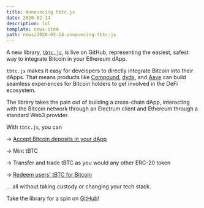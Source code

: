 ```yaml
---
title: Announcing tbtc.js
date: 2020-02-14
description: lol
template: news-item
path: news/2020-02-14-announcing-tbtc-js
---
```

A new library, [`tbtc.js`](https://github.com/keep-network/tbtc.js), is live on
GitHub, representing the easiest, safest way to integrate Bitcoin in your
Ethereum dApp.

`tbtc.js` makes it easy for developers to directly integrate Bitcoin into their
dApps. That means products like [Compound](https://compound.finance),
[dydx](https://dydx.exchange/), and [Aave](https://aave.com) can build seamless
experiences for Bitcoin holders to get involved in the DeFi ecosystem.

The library takes the pain out of building a cross-chain dApp, interacting with
the Bitcoin network through an Electrum client and Ethereum through a standard
Web3 provider.

With `tbtc.js`, you can

-> [Accept Bitcoin deposits in your dApp](https://github.com/keep-network/tbtc.js#creating-and-funding-a-deposit)

->  Mint tBTC

->  Transfer and trade tBTC as you would any other ERC-20 token

-> [Redeem users' tBTC for Bitcoin](https://github.com/keep-network/tbtc.js#redeeming-a-deposit)

... all without taking custody or changing your tech stack.

Take the library for a spin on [GitHub](https://github.com/keep-network/tbtc.js)!
